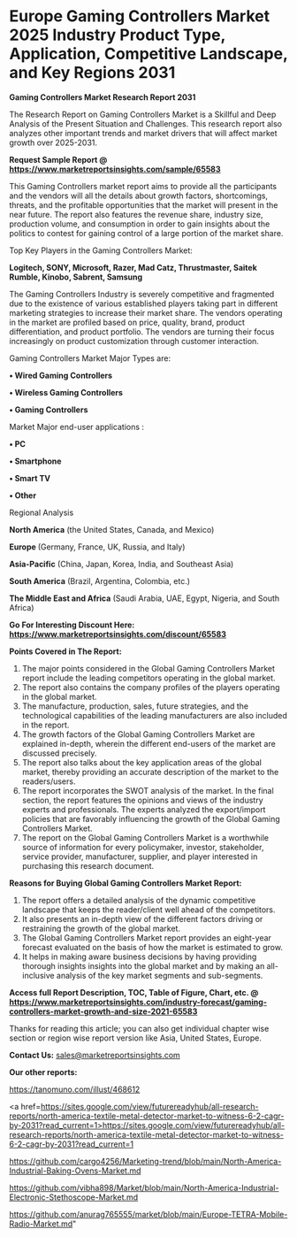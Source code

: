 # Europe Gaming Controllers Market 2025 Industry Product Type, Application, Competitive Landscape, and Key Regions 2031

<strong>Gaming Controllers Market Research Report 2031</strong>

The Research Report on Gaming Controllers Market is a Skillful and Deep Analysis of the Present Situation and Challenges. This research report also analyzes other important trends and market drivers that will affect market growth over 2025-2031.

<strong>Request Sample Report @ <a href=https://www.marketreportsinsights.com/sample/65583>https://www.marketreportsinsights.com/sample/65583</a></strong>

This Gaming Controllers market report aims to provide all the participants and the vendors will all the details about growth factors, shortcomings, threats, and the profitable opportunities that the market will present in the near future. The report also features the revenue share, industry size, production volume, and consumption in order to gain insights about the politics to contest for gaining control of a large portion of the market share.

Top Key Players in the Gaming Controllers Market:

<strong>Logitech, SONY, Microsoft, Razer, Mad Catz, Thrustmaster, Saitek Rumble, Kinobo, Sabrent, Samsung</strong>

The Gaming Controllers Industry is severely competitive and fragmented due to the existence of various established players taking part in different marketing strategies to increase their market share. The vendors operating in the market are profiled based on price, quality, brand, product differentiation, and product portfolio. The vendors are turning their focus increasingly on product customization through customer interaction.

Gaming Controllers Market Major Types are:

<strong>• Wired Gaming Controllers

• Wireless Gaming Controllers

• Gaming Controllers</strong>

Market Major end-user applications :

<strong>• PC

• Smartphone

• Smart TV

• Other</strong>

Regional Analysis

</u><strong><b>North America</b></strong> (the United States, Canada, and Mexico)

<strong><b>Europe </b></strong>(Germany, France, UK, Russia, and Italy)

<strong><b>Asia-Pacific</b></strong> (China, Japan, Korea, India, and Southeast Asia)

<strong><b>South America</b></strong> (Brazil, Argentina, Colombia, etc.)

<strong><b>The Middle East and Africa</b></strong> (Saudi Arabia, UAE, Egypt, Nigeria, and South Africa)

<strong>Go For Interesting Discount Here: <a href=https://www.marketreportsinsights.com/discount/65583>https://www.marketreportsinsights.com/discount/65583</a></strong>

<strong>Points Covered in The Report:</strong>
<ol>
  <li>The major points considered in the Global Gaming Controllers Market report include the leading competitors operating in the global market.</li>
  <li>The report also contains the company profiles of the players operating in the global market.</li>
  <li>The manufacture, production, sales, future strategies, and the technological capabilities of the leading manufacturers are also included in the report.</li>
  <li>The growth factors of the Global Gaming Controllers Market are explained in-depth, wherein the different end-users of the market are discussed precisely.</li>
  <li>The report also talks about the key application areas of the global market, thereby providing an accurate description of the market to the readers/users.</li>
  <li>The report incorporates the SWOT analysis of the market. In the final section, the report features the opinions and views of the industry experts and professionals. The experts analyzed the export/import policies that are favorably influencing the growth of the Global Gaming Controllers Market.</li>
  <li>The report on the Global Gaming Controllers Market is a worthwhile source of information for every policymaker, investor, stakeholder, service provider, manufacturer, supplier, and player interested in purchasing this research document.</li>
</ol>
<strong>Reasons for Buying Global Gaming Controllers Market Report:</strong>

<ol>
  <li>The report offers a detailed analysis of the dynamic competitive landscape that keeps the reader/client well ahead of the competitors.</li>
  <li>It also presents an in-depth view of the different factors driving or restraining the growth of the global market.</li>
  <li>The Global Gaming Controllers Market report provides an eight-year forecast evaluated on the basis of how the market is estimated to grow.</li>
  <li>It helps in making aware business decisions by having providing thorough insights insights into the global market and by making an all-inclusive analysis of the key market segments and sub-segments.</li>
</ol>
<strong>Access full Report Description, TOC, Table of Figure, Chart, etc. @ <a href=https://www.marketreportsinsights.com/industry-forecast/gaming-controllers-market-growth-and-size-2021-65583>https://www.marketreportsinsights.com/industry-forecast/gaming-controllers-market-growth-and-size-2021-65583</a></strong>


Thanks for reading this article; you can also get individual chapter wise section or region wise report version like Asia, United States, Europe.

<strong>Contact Us:</strong>
sales@marketreportsinsights.com

<strong>Our other reports:</strong>

<a href=https://tanomuno.com/illust/468612>https://tanomuno.com/illust/468612</a>

<a href=https://sites.google.com/view/futurereadyhub/all-research-reports/north-america-textile-metal-detector-market-to-witness-6-2-cagr-by-2031?read_current=1>https://sites.google.com/view/futurereadyhub/all-research-reports/north-america-textile-metal-detector-market-to-witness-6-2-cagr-by-2031?read_current=1</a>

<a href=https://github.com/cargo4256/Marketing-trend/blob/main/North-America-Industrial-Baking-Ovens-Market.md>https://github.com/cargo4256/Marketing-trend/blob/main/North-America-Industrial-Baking-Ovens-Market.md</a>

<a href=https://github.com/vibha898/Market/blob/main/North-America-Industrial-Electronic-Stethoscope-Market.md>https://github.com/vibha898/Market/blob/main/North-America-Industrial-Electronic-Stethoscope-Market.md</a>

<a href=https://github.com/anurag765555/market/blob/main/Europe-TETRA-Mobile-Radio-Market.md>https://github.com/anurag765555/market/blob/main/Europe-TETRA-Mobile-Radio-Market.md</a>"
